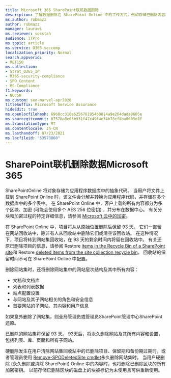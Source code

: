 ```yaml
---
title: Microsoft 365 SharePoint联机数据删除
description: 了解数据删除在 SharePoint Online 中的工作方式，例如存储已删除内容的位置和时间。
ms.author: robmazz
author: robmazz
manager: laurawi
ms.reviewer: sosstah
audience: ITPro
ms.topic: article
ms.service: O365-seccomp
localization_priority: Normal
search.appverid:
- MET150
ms.collection:
- Strat_O365_IP
- M365-security-compliance
- SPO_Content
- MS-Compliance
f1.keywords:
- NOCSH
ms.custom: seo-marvel-apr2020
titleSuffix: Microsoft Service Assurance
hideEdit: true
ms.openlocfilehash: 6968cc318a625676195460814a9e264dada8605e
ms.sourcegitcommit: 07578a8e03b931f47c49f4e34b78cf8ba0605e8f
ms.translationtype: MT
ms.contentlocale: zh-CN
ms.lasthandoff: 07/23/2021
ms.locfileid: "53573860"
---
```

# <a name="sharepoint-online-data-deletion-in-microsoft-365"></a>SharePoint联机删除数据Microsoft 365

SharePointOnline 将对象存储为应用程序数据库中的抽象代码。 当用户将文件上载到 SharePoint Online 时，该文件会分解并转换为应用程序代码，并存储在多个数据库中的多个表中。 在 SharePoint Online 中，客户上载的所有内容都分为多个区块、加密 (可能会使用多个 AES 256 位密钥) ，并分布在数据中心。 有关分块和加密过程的特定详细信息，请参阅 [Microsoft 云中的加密](/microsoft-365/compliance/office-365-encryption-in-the-microsoft-cloud-overview)。 

在 SharePoint Online 中，项目将从从原始位置删除后保留 93 天。 它们一直留在网站回收站中，除非有人从回收站中删除它们或清空该回收站。 在这种情况下，项目将转到网站集回收站，在 93 天的剩余时间内将留在回收站中。 有关还原已删除项目的信息，请参阅 Restore [items in the Recycle Bin of a SharePoint site](https://support.office.com/article/6df466b6-55f2-4898-8d6e-c0dff851a0be#ID0EAADAAA=Online
)和 Restore [deleted items from the site collection recycle bin](https://support.office.com/article/5fa924ee-16d7-487b-9a0a-021b9062d14b)。 回收站的保留时间不可在 SharePoint Online 中配置。

删除网站集时，还将删除网站集中的网站层次结构及其中所有内容：

- 文档和文档库
- 列表和列表数据
- 站点配置设置
- 与网站及其子网站相关的角色和安全信息
- 首要网站的子网站、其内容和用户信息

如果意外删除了网站集，则全局管理员或管理员SharePoint管理中心SharePoint还原。

已删除的网站集将保留 93 天。 93天后，将永久删除网站及其所有内容和设置，包括列表、库、页面和所有子网站。

硬删除发生在用户清除网站集回收站中的已删除项目、保留期和备份期过期时，或者管理员使用 [Remove-SPODeletedSite cmdlet](/powershell/module/sharepoint-online/remove-spodeletedsite)永久删除网站集时。 当用户硬删除 (永久删除或清除 SharePoint) Online 中的内容时，也将删除已删除区块的所有加密密钥。 以前存储已删除区块的磁盘上的块被标记为未使用且可供重新使用。
